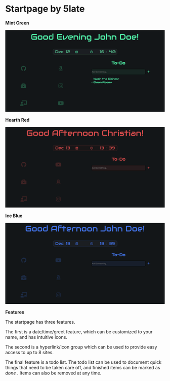 # Startpage by 5late

**Mint Green**

![Screenshot](imgs/fullview.png)

**Hearth Red**

![Screenshot](imgs/hearthred.png)

**Ice Blue**

![Screenshot](imgs/iceblue.png)


**Features** 


The startpage has three features.

The first is a date/time/greet feature, which can be customized to your name, and has intuitive icons.

The second is a hyperlink/icon group which can be used to provide easy access to up to 8 sites. 

The final feature is a todo list. The todo list can be used to document quick things that need to be taken care off, and finished items can be marked as *done* . Items can also be removed at any time.

